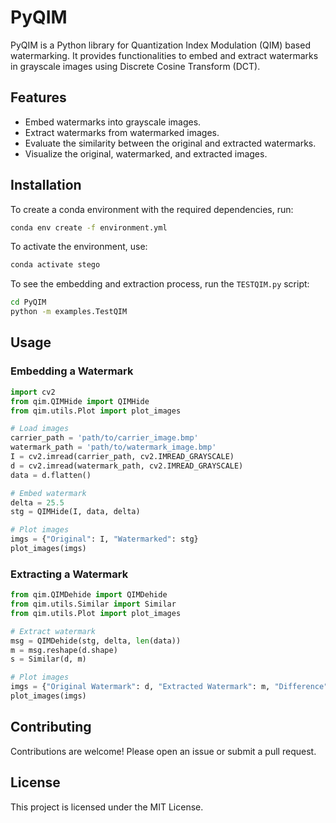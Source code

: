 # PyQIM

PyQIM is a Python library for Quantization Index Modulation (QIM) based watermarking. It provides functionalities to embed and extract watermarks in grayscale images using Discrete Cosine Transform (DCT).

## Features

- Embed watermarks into grayscale images.
- Extract watermarks from watermarked images.
- Evaluate the similarity between the original and extracted watermarks.
- Visualize the original, watermarked, and extracted images.

## Installation

To create a conda environment with the required dependencies, run:

```bash
conda env create -f environment.yml
```

To activate the environment, use:

```bash
conda activate stego
```

To see the embedding and extraction process, run the `TESTQIM.py` script:
```bash
cd PyQIM
python -m examples.TestQIM
```

## Usage

### Embedding a Watermark

```python
import cv2
from qim.QIMHide import QIMHide
from qim.utils.Plot import plot_images

# Load images
carrier_path = 'path/to/carrier_image.bmp'
watermark_path = 'path/to/watermark_image.bmp'
I = cv2.imread(carrier_path, cv2.IMREAD_GRAYSCALE)
d = cv2.imread(watermark_path, cv2.IMREAD_GRAYSCALE)
data = d.flatten()

# Embed watermark
delta = 25.5
stg = QIMHide(I, data, delta)

# Plot images
imgs = {"Original": I, "Watermarked": stg}
plot_images(imgs)
```

### Extracting a Watermark

```python
from qim.QIMDehide import QIMDehide
from qim.utils.Similar import Similar
from qim.utils.Plot import plot_images

# Extract watermark
msg = QIMDehide(stg, delta, len(data))
m = msg.reshape(d.shape)
s = Similar(d, m)

# Plot images
imgs = {"Original Watermark": d, "Extracted Watermark": m, "Difference": np.bitwise_xor(d, m)}
plot_images(imgs)
```

## Contributing

Contributions are welcome! Please open an issue or submit a pull request.

## License

This project is licensed under the MIT License.